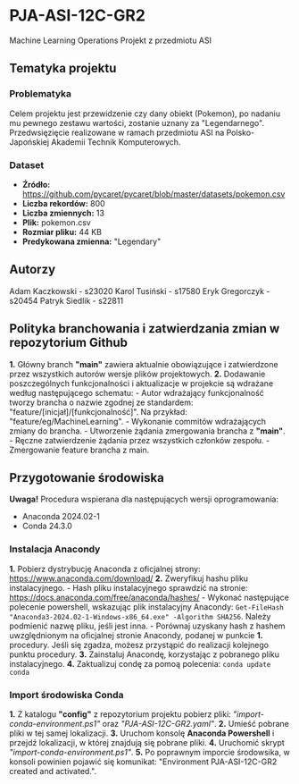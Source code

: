 # PJA-ASI-12C-GR2

Machine Learning Operations Projekt z przedmiotu ASI

## Tematyka projektu

### Problematyka

Celem projektu jest przewidzenie czy dany obiekt (Pokemon), po nadaniu mu pewnego zestawu wartości, zostanie uznany za "Legendarnego".
Przedwsięzięcie realizowane w ramach przedmiotu ASI na Polsko-Japońskiej Akademii Technik Komputerowych.

### Dataset

- **Źródło:** <https://github.com/pycaret/pycaret/blob/master/datasets/pokemon.csv>  
- **Liczba rekordów:** 800  
- **Liczba zmiennych:** 13  
- **Plik:** pokemon.csv  
- **Rozmiar pliku:** 44 KB  
- **Predykowana zmienna:** "Legendary"  

## Autorzy

Adam Kaczkowski - s23020
Karol Tusiński - s17580
Eryk Gregorczyk - s20454
Patryk Siedlik - s22811

## Polityka branchowania i zatwierdzania zmian w repozytorium Github

**1.** Główny branch **"main"** zawiera aktualnie obowiązujące i zatwierdzone przez wszystkich autorów wersje plików projektowych.
**2.** Dodawanie poszczególnych funkcjonalności i aktualizacje w projekcie są wdrażane według następującego schematu:
    - Autor wdrażający funkcjonalność tworzy brancha o nazwie zgodnej ze standardem: "feature/[inicjał]/[funkcjonalność]". Na przykład: "feature/eg/MachineLearning".
    - Wykonanie commitów wdrażających zmiany do brancha.
    - Utworzenie żądania zmergowania brancha z **"main"**.
    - Ręczne zatwierdzenie żądania przez wszystkich członków zespołu.
    - Zmergowanie feature brancha z main.

## Przygotowanie środowiska

**Uwaga!**
Procedura wspierana dla następujących wersji oprogramowania:

- Anaconda 2024.02-1
- Conda 24.3.0

### Instalacja Anacondy

**1.** Pobierz dystrybucję Anaconda z oficjalnej strony: <https://www.anaconda.com/download/>
**2.** Zweryfikuj hashu pliku instalacyjnego.
    - Hash pliku instalacyjnego sprawdzić na stronie: <https://docs.anaconda.com/free/anaconda/hashes/>
    - Wykonać następujące polecenie powershell, wskazując plik instalacyjny Anacondy: `Get-FileHash "Anaconda3-2024.02-1-Windows-x86_64.exe" -Algorithm SHA256`. Należy podmienić nazwę pliku, jeśli jest inna.
    - Porównaj uzyskany hash z hashem uwzględnionym na oficjalnej stronie Anacondy, podanej w punkcie **1.** procedury. Jeśli się zgadza, możesz przystąpić do realizacji kolejnego punktu procedury.
**3.** Zainstaluj Anacondę, korzystając z pobranego pliku instalacyjnego.
**4.** Zaktualizuj condę za pomoą polecenia:
`conda update conda`

### Import środowiska Conda

**1.** Z katalogu **"config"** z repozytorium projektu pobierz pliki: *"import-conda-environment.ps1"* oraz *"PJA-ASI-12C-GR2.yaml"*.
**2.** Umieść pobrane pliki w tej samej lokalizacji.
**3.** Uruchom konsolę **Anaconda Powershell** i przejdź lokalizacji, w której znajdują się pobrane pliki.
**4.** Uruchomić skrypt *"import-conda-environment.ps1"*.
**5.** Po poprawnym imporcie środowsika, w konsoli powinien pojawić się komunikat: "Environment PJA-ASI-12C-GR2 created and activated.".
